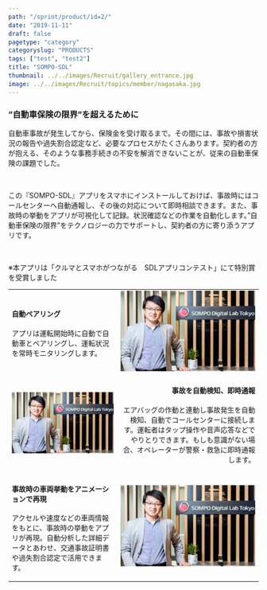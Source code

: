 ```yaml
---
path: "/sprint/product/id=2/"
date: "2019-11-11"
draft: false
pagetype: "category"
categoryslug: "PRODUCTS"
tags: ["test", "test2"]
title: "SOMPO-SDL"
thumbnail: ../../images/Recruit/gallery_entrance.jpg
image: ../../images/Recruit/topics/member/nagasaka.jpg
---
```


<h3>”自動車保険の限界”を超えるために</h3>

自動車事故が発生してから、保険金を受け取るまで。その間には、事故や損害状況の報告や過失割合認定など、必要なプロセスがたくさんあります。契約者の方が抱える、そのような事務手続きの不安を解消できないことが、従来の自動車保険の課題でした。
<p style="white-space: pre-wrap;"> </p>

この『SOMPO-SDL』アプリをスマホにインストールしておけば、事故時にはコールセンターへ自動通報し、その後の対応について即時相談できます。また、事故時の挙動をアプリが可視化して記録。状況確認などの作業を自動化します。”自動車保険の限界”をテクノロジーの力でサポートし、契約者の方に寄り添うアプリです。
<p style="white-space: pre-wrap;"> </p>

※本アプリは「クルマとスマホがつながる　SDLアプリコンテスト」にて特別賞を受賞しました

|||
|---|---:|
|<h4>自動ペアリング</h4><p>アプリは運転開始時に自動で自動車とペアリングし、運転状況を常時モニタリングします。</p>|![画像](../../images/Recruit/topics/member/nagasaka.jpg) |
|![画像](../../images/Recruit/topics/member/nagasaka.jpg) |<h4>事故を自動検知、即時通報</h4><p>エアバッグの作動と連動し事故発生を自動検知、自動でコールセンターに接続します。運転者はタップ操作や音声応答などでやりとりできます。もしも意識がない場合、オペレーターが警察・救急に即時通報します。</p>|
|<h4>事故時の車両挙動をアニメーションで再現</h4><p>アクセルや速度などの車両情報をもとに、事故時の挙動をアプリが再現。自動分析した詳細データとあわせ、交通事故証明書や過失割合認定で活用できます。</p>|![画像](../../images/Recruit/topics/member/nagasaka.jpg) |
